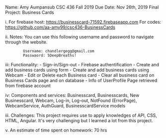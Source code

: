 Name: Amy Aumpansub
CSC 436 Fall 2019
Due Date: Nov 26th, 2019
Final Project: Business Cards

i.   For firebase host: https://businesscard-71592.firebaseapp.com
     For codes: https://github.com/aa-amy99/csc436-BusinessCards
    
   
ii.  Notes:  You can use this following username and password to navigate through the website.

            Username: chandlergegg@gmail.com
            Passwaord: 5DeepBreaths!

iii: Functionality:
            - Sign-in/Sign-out 
            - Firebase authentification
            - Create and add business cards using form
            - Create and add business cards using Webcam
            - Edit or Delete each Business card
            - Clear all business card on Business Cards page and on database
            - Info of UserProfile Page retrieved from firebase account

iv: Components and services:
            Businesscard, Businesscards, New Businesscard, Webcam, 
            Log-in, Log-out, NotFound (ErrorPage), 
            WebcamService, AuthGuard, BusinesscardService models
        

iii.  Challenges: 
            This project requires use to apply knowledges of API, CSS, HTML, Angular.
            It's very challenging but I learned a lot from this project.

v. An estimate of time spent on homework: 70 hrs

